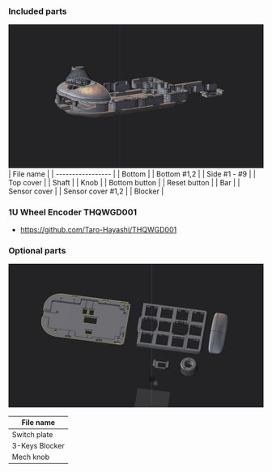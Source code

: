 ### Included parts
![](../img/included.jpg)
| File name         |
| ----------------- |
| Bottom            |
| Bottom #1,2       |
| Side #1 - #9      |
| Top cover         |
| Shaft             |
| Knob              |
| Bottom button     |
| Reset button      |
| Bar               |
| Sensor cover      |
| Sensor cover #1,2 |
| Blocker           |

### 1U Wheel Encoder THQWGD001
- https://github.com/Taro-Hayashi/THQWGD001

### Optional parts
![](../img/optional.jpg)

| File name      |
| -------------- |
| Switch plate   |
| 3-Keys Blocker |
| Mech knob      |
